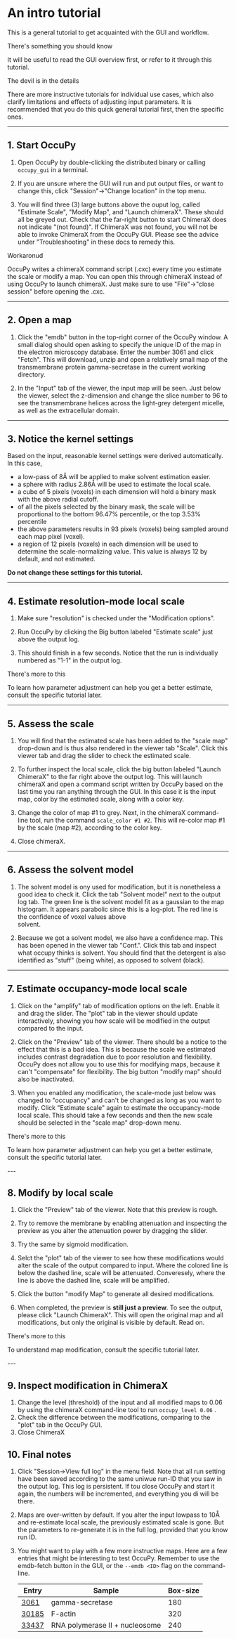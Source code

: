 # An intro tutorial


This is a general tutorial to get acquainted with the GUI and workflow.

<div class="admonition hint">
<p class="admonition-title">There's something you should know</p>
<p>
It will be useful to read the GUI overview first, or refer to it through this tutorial.
</p>
</div>
<div class="admonition hint">
<p class="admonition-title">The devil is in the details</p>
<p>
There are more instructive tutorials for individual use cases, which also clarify limitations and effects of 
adjusting input parameters. It is recommended that you do this quick general tutorial first, then the specific 
ones.
</p>
</div>


---

## 1. Start OccuPy 
1. Open OccuPy by double-clicking the distributed binary or calling `occupy_gui` in a terminal. 

2. If you are unsure where the GUI will run and put output files, or want to change this, click "Session"->"Change 
location" in the top menu.

3. You will find three (3) large buttons above the ouput log, called "Estimate Scale", "Modify Map", and "Launch 
chimeraX". These should all be greyed out. Check that the far-right 
button to start ChimeraX does not indicate "(not found)". If ChimeraX was not found, you will not be able to invoke 
ChimeraX from the OccuPy GUI. Please see the advice under "Troubleshooting" in these docs to remedy this. 
<div class="admonition hint">
<p class="admonition-title">Workaronud</p>
<p>
OccuPy writes a chimeraX command script (.cxc) every time you estimate the scale or modify a map. You can open 
this through chimeraX instead of using OccuPy to launch chimeraX. Just make sure to use "File"->"close session" before 
opening the .cxc. 
</p>
</div>

---

## 2. Open a map 
1. Click the "emdb" button in the top-right corner of the OccuPy window. A small dialog should open asking to 
specify the unique ID of the map in the electron microscopy database. Enter the number 3061 and click "Fetch". This 
will download, unzip and open a relatively small map of the transmembrane protein gamma-secretase in the current 
working directory.

2. In the "Input" tab of the viewer, the input map will be seen. Just below the viewer, select the z-dimension and 
change the slice number to 96 to see the transmembrane helices across the light-grey detergent micelle, as well as 
the extracellular domain. 

---

## 3. Notice the kernel settings 
Based on the input, reasonable kernel settings were derived automatically. In this case, 

- a low-pass of 8Å will be applied to make solvent estimation easier.
- a sphere with radius 2.86Å will be used to estimate the local scale. 
- a cube of 5 pixels (voxels) in each dimension will hold a binary mask with the above radial cutoff. 
- of all the pixels selected by the binary mask, the scale will be proportional to the bottom 96.47% percentile, or 
  the top 3.53% percentile
- the above parameters results in 93 pixels (voxels) being sampled around each map pixel (voxel).
- a region of 12 pixels (voxels) in each dimension will be used to determine the scale-normalizing value. This value 
  is always 12 by default, and not estimated. 

**Do not change these settings for this tutorial.**

---

## 4. Estimate resolution-mode local scale 
1. Make sure "resolution" is checked under the "Modification options". 

2. Run OccuPy by clicking the Big button labeled "Estimate scale" just above the output log. 

3. This should finish in a few seconds. Notice that the run is individually numbered as "1-1" in the output log. 

<div class="admonition attention">
<p class="admonition-title">There's more to this</p>
<p>
To learn how parameter adjustment can help you get a better estimate, consult the specific tutorial later.
</p>
</div>

---

## 5. Assess the scale 
1. You will find that the estimated scale has been added to the "scale map" drop-down and is thus also rendered in the 
viewer tab "Scale". Click this viewer tab and drag the slider to check the estimated scale. 

2. To further inspect the local scale, click the big button labeled "Launch ChimeraX" to the far right above the output 
log. This will launch chimeraX and open a command script written by OccuPy based on the last time you ran anything 
through the GUI. In this case it is the input map, color by the estimated scale, along with a color key. 

3. Change the color of map #1 to grey. Next, in the chimeraX command-line tool, run the command 
`scale_color #1 #2`. This will re-color map #1 by the scale (map #2), according to the color key. 

4. Close chimeraX.

---

## 6. Assess the solvent model
1. The solvent model is ony used for modification, but it is nonetheless a good idea to check it. Click the tab 
   "Solvent model" next to the output log tab. The green line is the solvent model fit as a gaussian to the map 
   histogram. It appears parabolic since this is a log-plot. The red line is the confidence of voxel values above  
   solvent. 

2. Because we got a solvent model, we also have a confidence map. This has been opened in the viewer tab "Conf.". 
   Click  this tab and inspect what occupy thinks is solvent. You should find that the detergent is also identified 
   as "stuff" (being white), as opposed to solvent (black). 

---

## 7. Estimate occupancy-mode local scale 
1. Click on the "amplify" tab of modification options on the left. Enable it and drag the slider. The "plot" tab in the 
viewer should update interactively, showing you how scale will be modified in the output compared to the input. 

2. Click on the "Preview" tab of the viewer. There should be a notice to the effect that this is a bad idea. This is 
   because the scale we estimated includes contrast degradation due to poor resolution and flexibility. OccuPy does 
   not allow you to use this for modifying maps, because it can't "compensate" for flexibility.  The big button 
   "modify map" should also be inactivated. 

3. When you enabled any modification, the scale-mode just below was changed to "occupancy" and can't be changed as 
   long as you want to modify. Click "Estimate scale" again to estimate the occupancy-mode local scale.  This should 
   take a few seconds and then the new scale should be selected in the "scale map" drop-down menu. 
<div class="admonition attention">
<p class="admonition-title">There's more to this</p>
<p>
To learn how parameter adjustment can help you get a better estimate, consult the specific tutorial later.
</p>
</div>
---

## 8. Modify by local scale

1. Click the "Preview" tab of the viewer. Note that this preview is rough. 

2. Try to remove the membrane by enabling attenuation and inspecting the preview as you alter the attenuation 
   power by dragging the slider.
3. Try the same by sigmoid modification.
4. Selct the "plot" tab of the viewer to see how these modifications would alter the scale of the output compared to 
   input. Where the colored line is below the dashed line, scale will be attenuated. Converesely, where the line is 
   above the dashed line, scale will be amplified. 
5. Click the button "modify Map" to generate all desired modifications. 
6. When completed, the preview is **still just a preview**. To see the output, please click "Launch ChimeraX". This 
   will open the original map and all modifications, but only the original is visible by default. Read on.
<div class="admonition attention">
<p class="admonition-title">There's more to this</p>
<p>
To understand map modification, consult the specific tutorial later.
</p>
</div>
---

## 9. Inspect modification in ChimeraX
1. Change the level (threshold) of the input and all modified maps to 0.06 by using the chimeraX command-line tool to 
   run 
   `occupy_level 0.06` .
2. Check the difference between the modifications, comparing to the "plot" tab in the OccuPy GUI. 
3. Close ChimeraX 

## 10. Final notes 
1. Click "Session->View full log" in the menu field. Note that all run setting have been saved according to the same 
   uniwue run-ID that you saw in the output log. This log is persistent. If tou close OccuPy and start it again, the 
   numbers will be incremented, and everything you di will be there. 
2. Maps are over-written by default. If you alter the input lowpass to 10Å and re-estimate local scale, the 
   previously estimated scale is gone. But the parameters to re-generate it is in the full log, provided that you 
   know run ID. 
3. You might want to play with a few more instructive maps. Here are a few entries that might be interesting to test 
   OccuPy. Remember to use the emdb-fetch button in the GUI, or the `--emdb <ID>` flag on the command-line.

   | Entry                                         | Sample                         | Box-size |
   |-----------------------------------------------|--------------------------------|----------|
   | [3061](https://www.ebi.ac.uk/emdb/EMD-3061)   | gamma-secretase                | 180      |
   | [30185](https://www.ebi.ac.uk/emdb/EMD-30185) | F-actin                        | 320      |
   | [33437](https://www.ebi.ac.uk/emdb/EMD-33437) | RNA polymerase II + nucleosome | 240      |
   
